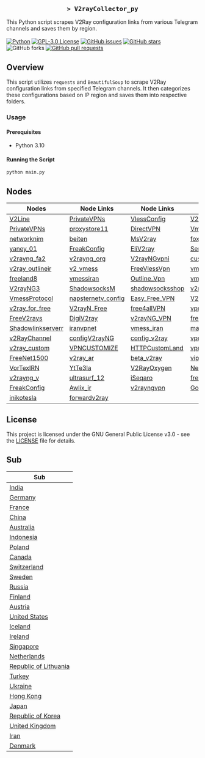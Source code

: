 <h3 align="center">
    <samp>&gt; V2rayCollector_py</samp>
</h3>

This Python script scrapes V2Ray configuration links from various Telegram channels and saves them by region.
<br>
<br>
[![Python](https://img.shields.io/badge/python-3670A0?style=for-the-badge&logo=python&logoColor=ffdd54)](https://github.com/MhdiTaheri/V2rayCollector_Py)
[![GPL-3.0 License](https://img.shields.io/badge/License-GPL--3.0-blue?style=for-the-badge)](./LICENSE)
[![GitHub issues](https://img.shields.io/github/issues/MhdiTaheri/V2rayCollector_Py?style=for-the-badge)](https://github.com/MhdiTaheri/V2rayCollector_Py/issues)
[![GitHub stars](https://img.shields.io/github/stars/MhdiTaheri/V2rayCollector_Py?style=for-the-badge)](https://github.com/MhdiTaheri/V2rayCollector_Py/stargazers)
![GitHub forks](https://img.shields.io/github/forks/MhdiTaheri/V2rayCollector_py?style=for-the-badge)
[![GitHub pull requests](https://img.shields.io/github/issues-pr/MhdiTaheri/V2rayCollector_py?style=for-the-badge)](https://github.com/MhdiTaheri/V2rayCollector_Py/pulls)


## Overview
This script utilizes `requests` and `BeautifulSoup` to scrape V2Ray configuration links from specified Telegram channels. It then categorizes these configurations based on IP region and saves them into respective folders.

### Usage

#### Prerequisites

- Python 3.10

#### Running the Script

```bash
python main.py
```

## Nodes

| Nodes | Node Links | Node Links | Node Links | Node Links |
|------------|------------|------------|------------|------------|
| [V2Line](https://t.me/s/v2line) | [PrivateVPNs](https://t.me/s/PrivateVPNs) | [VlessConfig](https://t.me/s/VlessConfig) | [V2pedia](https://t.me/s/V2pedia) | [v2rayNG_Matsuri](https://t.me/s/v2rayNG_Matsuri) |
| [PrivateVPNs](https://t.me/s/PrivateVPNs) | [proxystore11](https://t.me/s/proxystore11) | [DirectVPN](https://t.me/s/DirectVPN) | [VmessProtocol](https://t.me/s/VmessProtocol) | [OutlineVpnOfficial](https://t.me/s/OutlineVpnOfficial) |
| [networknim](https://t.me/s/networknim) | [beiten](https://t.me/s/beiten) | [MsV2ray](https://t.me/s/MsV2ray) | [foxrayiran](https://t.me/s/foxrayiran) | [DailyV2RY](https://t.me/s/DailyV2RY) |
| [yaney_01](https://t.me/s/yaney_01) | [FreakConfig](https://t.me/s/FreakConfig) | [EliV2ray](https://t.me/s/EliV2ray) | [ServerNett](https://t.me/s/ServerNett) | [proxystore11](https://t.me/s/proxystore11) |
| [v2rayng_fa2](https://t.me/s/v2rayng_fa2) | [v2rayng_org](https://t.me/s/v2rayng_org) | [V2rayNGvpni](https://t.me/s/V2rayNGvpni) | [custom_14](https://t.me/s/custom_14) | [v2rayNG_VPNN](https://t.me/s/v2rayNG_VPNN) |
| [v2ray_outlineir](https://t.me/s/v2ray_outlineir) | [v2_vmess](https://t.me/s/v2_vmess) | [FreeVlessVpn](https://t.me/s/FreeVlessVpn) | [vmess_vless_v2rayng](https://t.me/s/vmess_vless_v2rayng) | [PrivateVPNs](https://t.me/s/PrivateVPNs) |
| [freeland8](https://t.me/s/freeland8) | [vmessiran](https://t.me/s/vmessiran) | [Outline_Vpn](https://t.me/s/Outline_Vpn) | [vmessq](https://t.me/s/vmessq) | [WeePeeN](https://t.me/s/WeePeeN) |
| [V2rayNG3](https://t.me/s/V2rayNG3) | [ShadowsocksM](https://t.me/s/ShadowsocksM) | [shadowsocksshop](https://t.me/s/shadowsocksshop) | [v2rayan](https://t.me/s/v2rayan) | [ShadowSocks_s](https://t.me/s/ShadowSocks_s) |
| [VmessProtocol](https://t.me/s/VmessProtocol) | [napsternetv_config](https://t.me/s/napsternetv_config) | [Easy_Free_VPN](https://t.me/s/Easy_Free_VPN) | [V2Ray_FreedomIran](https://t.me/s/V2Ray_FreedomIran) | [V2RAY_VMESS_free](https://t.me/s/V2RAY_VMESS_free) |
| [v2ray_for_free](https://t.me/s/v2ray_for_free) | [V2rayN_Free](https://t.me/s/V2rayN_Free) | [free4allVPN](https://t.me/s/free4allVPN) | [vpn_ocean](https://t.me/s/vpn_ocean) | [configV2rayForFree](https://t.me/s/configV2rayForFree) |
| [FreeV2rays](https://t.me/s/FreeV2rays) | [DigiV2ray](https://t.me/s/DigiV2ray) | [v2rayNG_VPN](https://t.me/s/v2rayNG_VPN) | [freev2rayssr](https://t.me/s/freev2rayssr) | [v2rayn_server](https://t.me/s/v2rayn_server) |
| [Shadowlinkserverr](https://t.me/s/Shadowlinkserverr) | [iranvpnet](https://t.me/s/iranvpnet) | [vmess_iran](https://t.me/s/vmess_iran) | [mahsaamoon1](https://t.me/s/mahsaamoon1) | [V2RAY_NEW](https://t.me/s/V2RAY_NEW) |
| [v2RayChannel](https://t.me/s/v2RayChannel) | [configV2rayNG](https://t.me/s/configV2rayNG) | [config_v2ray](https://t.me/s/config_v2ray) | [vpn_proxy_custom](https://t.me/s/vpn_proxy_custom) | [vpnmasi](https://t.me/s/vpnmasi) |
| [v2ray_custom](https://t.me/s/v2ray_custom) | [VPNCUSTOMIZE](https://t.me/s/VPNCUSTOMIZE) | [HTTPCustomLand](https://t.me/s/HTTPCustomLand) | [vpn_proxy_custom](https://t.me/s/vpn_proxy_custom) | [ViPVpn_v2ray](https://t.me/s/ViPVpn_v2ray) |
| [FreeNet1500](https://t.me/s/FreeNet1500) | [v2ray_ar](https://t.me/s/v2ray_ar) | [beta_v2ray](https://t.me/s/beta_v2ray) | [vip_vpn_2022](https://t.me/s/vip_vpn_2022) | [FOX_VPN66](https://t.me/s/FOX_VPN66) |
| [VorTexIRN](https://t.me/s/VorTexIRN) | [YtTe3la](https://t.me/s/YtTe3la) | [V2RayOxygen](https://t.me/s/V2RayOxygen) | [Network_442](https://t.me/s/Network_442) | [VPN_443](https://t.me/s/VPN_443) |
| [v2rayng_v](https://t.me/s/v2rayng_v) | [ultrasurf_12](https://t.me/s/ultrasurf_12) | [iSeqaro](https://t.me/s/iSeqaro) | [frev2rayng](https://t.me/s/frev2rayng) | [frev2ray](https://t.me/s/frev2ray) |
| [FreakConfig](https://t.me/s/FreakConfig) | [Awlix_ir](https://t.me/s/Awlix_ir) | [v2rayngvpn](https://t.me/s/v2rayngvpn) | [God_CONFIG](https://t.me/s/God_CONFIG) | [Configforvpn01](https://t.me/s/Configforvpn01) |
| [inikotesla](https://t.me/s/inikotesla) | [forwardv2ray](https://t.me/s/forwardv2ray) |  |  |  |

## License

This project is licensed under the GNU General Public License v3.0 - see the [LICENSE](LICENSE) file for details.
## Sub
| Sub |
|-----|
| [India](https://raw.githubusercontent.com/MhdiTaheri/V2rayCollector_Py/main/sub/India/config.txt) |
| [Germany](https://raw.githubusercontent.com/MhdiTaheri/V2rayCollector_Py/main/sub/Germany/config.txt) |
| [France](https://raw.githubusercontent.com/MhdiTaheri/V2rayCollector_Py/main/sub/France/config.txt) |
| [China](https://raw.githubusercontent.com/MhdiTaheri/V2rayCollector_Py/main/sub/China/config.txt) |
| [Australia](https://raw.githubusercontent.com/MhdiTaheri/V2rayCollector_Py/main/sub/Australia/config.txt) |
| [Indonesia](https://raw.githubusercontent.com/MhdiTaheri/V2rayCollector_Py/main/sub/Indonesia/config.txt) |
| [Poland](https://raw.githubusercontent.com/MhdiTaheri/V2rayCollector_Py/main/sub/Poland/config.txt) |
| [Canada](https://raw.githubusercontent.com/MhdiTaheri/V2rayCollector_Py/main/sub/Canada/config.txt) |
| [Switzerland](https://raw.githubusercontent.com/MhdiTaheri/V2rayCollector_Py/main/sub/Switzerland/config.txt) |
| [Sweden](https://raw.githubusercontent.com/MhdiTaheri/V2rayCollector_Py/main/sub/Sweden/config.txt) |
| [Russia](https://raw.githubusercontent.com/MhdiTaheri/V2rayCollector_Py/main/sub/Russia/config.txt) |
| [Finland](https://raw.githubusercontent.com/MhdiTaheri/V2rayCollector_Py/main/sub/Finland/config.txt) |
| [Austria](https://raw.githubusercontent.com/MhdiTaheri/V2rayCollector_Py/main/sub/Austria/config.txt) |
| [United States](https://raw.githubusercontent.com/MhdiTaheri/V2rayCollector_Py/main/sub/United%20States/config.txt) |
| [Iceland](https://raw.githubusercontent.com/MhdiTaheri/V2rayCollector_Py/main/sub/Iceland/config.txt) |
| [Ireland](https://raw.githubusercontent.com/MhdiTaheri/V2rayCollector_Py/main/sub/Ireland/config.txt) |
| [Singapore](https://raw.githubusercontent.com/MhdiTaheri/V2rayCollector_Py/main/sub/Singapore/config.txt) |
| [Netherlands](https://raw.githubusercontent.com/MhdiTaheri/V2rayCollector_Py/main/sub/Netherlands/config.txt) |
| [Republic of Lithuania](https://raw.githubusercontent.com/MhdiTaheri/V2rayCollector_Py/main/sub/Republic%20of%20Lithuania/config.txt) |
| [Turkey](https://raw.githubusercontent.com/MhdiTaheri/V2rayCollector_Py/main/sub/Turkey/config.txt) |
| [Ukraine](https://raw.githubusercontent.com/MhdiTaheri/V2rayCollector_Py/main/sub/Ukraine/config.txt) |
| [Hong Kong](https://raw.githubusercontent.com/MhdiTaheri/V2rayCollector_Py/main/sub/Hong%20Kong/config.txt) |
| [Japan](https://raw.githubusercontent.com/MhdiTaheri/V2rayCollector_Py/main/sub/Japan/config.txt) |
| [Republic of Korea](https://raw.githubusercontent.com/MhdiTaheri/V2rayCollector_Py/main/sub/Republic%20of%20Korea/config.txt) |
| [United Kingdom](https://raw.githubusercontent.com/MhdiTaheri/V2rayCollector_Py/main/sub/United%20Kingdom/config.txt) |
| [Iran](https://raw.githubusercontent.com/MhdiTaheri/V2rayCollector_Py/main/sub/Iran/config.txt) |
| [Denmark](https://raw.githubusercontent.com/MhdiTaheri/V2rayCollector_Py/main/sub/Denmark/config.txt) |
















































